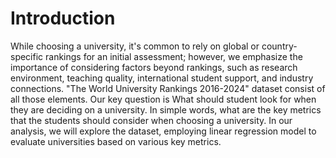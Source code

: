 # Introduction
While choosing a university, it's common to rely on global or country-specific rankings for an initial assessment; however, we emphasize the importance of considering factors beyond rankings, such as research environment, teaching quality, international student support, and industry connections. "The World University Rankings 2016-2024" dataset consist of all those elements. Our key question is What should student look for when they are deciding on a university. In simple words, what are the key metrics that the students should consider when choosing a university. In our analysis, we will explore the dataset, employing linear regression model to evaluate universities based on various key metrics.
